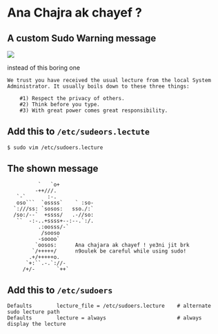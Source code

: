# Ana Chajra ak chayef ?
## A custom Sudo Warning message
![](https://i.imgur.com/kW1UHVp.jpg)

instead of this boring one

```
We trust you have received the usual lecture from the local System
Administrator. It usually boils down to these three things:

    #1) Respect the privacy of others.
    #2) Think before you type.
    #3) With great power comes great responsibility.
```
## Add this to `/etc/sudeors.lectute`
```
$ sudo vim /etc/sudoers.lecture
```
## The shown message
```
          `   `o+             
         -++///.              
   `-`       :-.              
   oso```  `ossss`    ` :so-  
  `:///ss: `sosos:   sso./:`  
  /so:/--`  +ssss/   .-//so:  
   ``  -:-..+ssss+--:--.`:/.  
          .:oosss/-`          
           /sooso             
          -soooo`             
         `oosos:      Ana chajara ak chayef ! ye3ni jit brk
        `/+++++/      n9oulek be careful while using sudo!
       .+/+++++o.             
      `+:``.-.`://-           
     /+/-       `++` 
```

## Add this to `/etc/sudoers`
```
Defaults        lecture_file = /etc/sudoers.lecture    # alternate sudo lecture path
Defaults        lecture = always                       # always display the lecture
```


